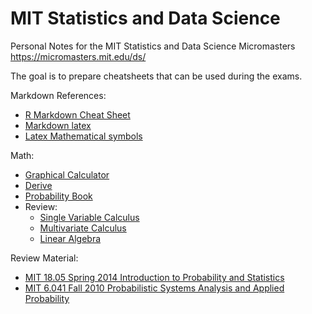 # MIT Statistics and Data Science

Personal Notes for the MIT Statistics and Data Science Micromasters
https://micromasters.mit.edu/ds/

The goal is to prepare cheatsheets that can be used during the exams.  

Markdown References:

* [R Markdown Cheat Sheet](https://rstudio.github.io/cheatsheets/html/rmarkdown.html)
* [Markdown latex](https://rpruim.github.io/s341/S19/from-class/MathinRmd.html)
* [Latex Mathematical symbols](https://www.caam.rice.edu/~heinken/latex/symbols.pdf)

Math:

* [Graphical Calculator](https://www.desmos.com/calculator)
* [Derive](https://www.dcode.fr/derivee)
* [Probability Book](https://bookdown.org/probability/beta/)
* Review:
  - [Single Variable Calculus](https://ocw.mit.edu/courses/18-01-calculus-i-single-variable-calculus-fall-2020/)
  - [Multivariate Calculus](https://ocw.mit.edu/courses/mathematics/18-02-multivariable-calculus-fall-2007/)
  - [Linear Algebra](https://ocw.mit.edu/courses/mathematics/18-06-linear-algebra-spring-2010/)

Review Material:

* [MIT 18.05 Spring 2014 Introduction to Probability and Statistics](https://ocw.mit.edu/courses/18-05-introduction-to-probability-and-statistics-spring-2014/pages/syllabus/)  
* [MIT 6.041 Fall 2010 Probabilistic Systems Analysis and Applied Probability](https://ocw.mit.edu/courses/6-041-probabilistic-systems-analysis-and-applied-probability-fall-2010/pages/syllabus/)  
